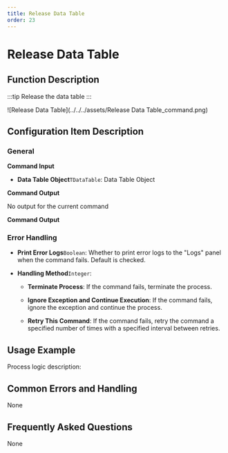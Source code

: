 ```yaml
---
title: Release Data Table
order: 23
---
```


# Release Data Table

## Function Description

:::tip 
Release the data table
:::

![Release Data Table](../../../assets/Release Data Table_command.png)

## Configuration Item Description

### General

**Command Input**

- **Data Table Object**`TDataTable`: Data Table Object


**Command Output**

No output for the current command


**Command Output**

### Error Handling

- **Print Error Logs**`Boolean`: Whether to print error logs to the "Logs" panel when the command fails. Default is checked. 

- **Handling Method**`Integer`:

    - **Terminate Process**: If the command fails, terminate the process.

    - **Ignore Exception and Continue Execution**: If the command fails, ignore the exception and continue the process.

    - **Retry This Command**: If the command fails, retry the command a specified number of times with a specified interval between retries.

## Usage Example

Process logic description:

## Common Errors and Handling

None

## Frequently Asked Questions

None

